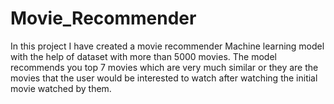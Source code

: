 # Movie_Recommender
In this project I have created a movie recommender Machine learning model with the help of dataset with more than 5000 movies. The model recommends you top 7 movies which are very much similar or they are the movies that the user would be interested to watch after watching the initial movie watched by them. 
